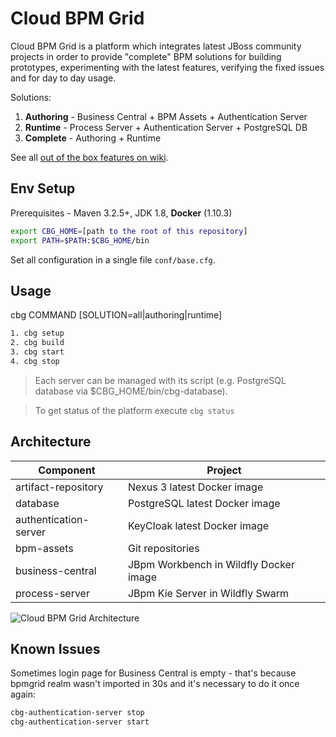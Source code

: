 # Cloud BPM Grid
Cloud BPM Grid is a platform which integrates latest JBoss community projects in order to provide "complete" BPM solutions for building prototypes, experimenting with the latest features, verifying the fixed issues and for day to day usage.

Solutions:

1. **Authoring** - Business Central + BPM Assets + Authentication Server
2. **Runtime** - Process Server + Authentication Server + PostgreSQL DB
3. **Complete** - Authoring + Runtime

See all [out of the box features on wiki](https://github.com/edge-of-tomorrow/cloud-bpm-grid/wiki/Features).

## Env Setup

Prerequisites - Maven 3.2.5+, JDK 1.8, **Docker** (1.10.3)
```sh
export CBG_HOME=[path to the root of this repository]
export PATH=$PATH:$CBG_HOME/bin
```

Set all configuration in a single file ```conf/base.cfg```.

## Usage

cbg COMMAND [SOLUTION=all|authoring|runtime]

```sh
1. cbg setup
2. cbg build
3. cbg start
4. cbg stop
```

> Each server can be managed with its script (e.g. PostgreSQL database via \$CBG_HOME/bin/cbg-database).

> To get status of the platform execute ```cbg status```

## Architecture

Component             | Project
--------------------- | ---------------------------------------
artifact-repository   | Nexus 3 latest Docker image
database              | PostgreSQL latest Docker image
authentication-server | KeyCloak latest Docker image 
bpm-assets            | Git repositories
business-central      | JBpm Workbench in Wildfly Docker image
process-server        | JBpm Kie Server in Wildfly Swarm

![Cloud BPM Grid Architecture](https://github.com/edge-of-tomorrow/cloud-bpm-grid/raw/master/doc/architecture.png "Cloud BPM Grid Architecture")

## Known Issues

Sometimes login page for Business Central is empty - that's because bpmgrid realm wasn't imported in 30s and it's necessary to do it once again:

```sh
cbg-authentication-server stop
cbg-authentication-server start
```

